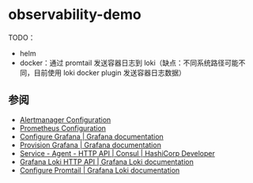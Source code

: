 # observability-demo

TODO：
- helm
- docker：通过 promtail 发送容器日志到 loki（缺点：不同系统路径可能不同，目前使用 loki docker plugin 发送容器日志数据）

## 参阅
- [Alertmanager Configuration](https://prometheus.io/docs/alerting/latest/configuration/)
- [Prometheus Configuration](https://prometheus.io/docs/prometheus/latest/configuration/configuration/)
- [Configure Grafana | Grafana documentation](https://grafana.com/docs/grafana/latest/setup-grafana/configure-grafana/)
- [Provision Grafana | Grafana documentation](https://grafana.com/docs/grafana/latest/administration/provisioning/)
- [Service - Agent - HTTP API | Consul | HashiCorp Developer](https://developer.hashicorp.com/consul/api-docs/agent/service)
- [Grafana Loki HTTP API | Grafana Loki documentation](https://grafana.com/docs/loki/latest/reference/api/)
- [Configure Promtail | Grafana Loki documentation](https://grafana.com/docs/loki/latest/send-data/promtail/configuration/)
